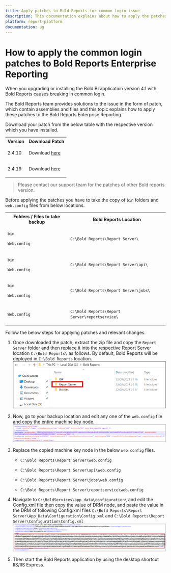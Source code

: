 ```yaml
---
title: Apply patches to Bold Reports for common login issue
description: This documentation explains about how to apply the patches to Bold Reports for common login breaking issue
platform: report-platform
documentation: ug
---
```


# How to apply the common login patches to Bold Reports Enterprise Reporting

When you upgrading or installing the Bold BI application version 4.1 with Bold Reports causes breaking in common login.

The Bold Reports team provides solutions to the issue in the form of patch, which contain assemblies and files and this topic explains how to apply these patches to the Bold Reports Enterprise Reporting.

Download your patch from the below table with the respective version which you have installed.

<table>
<tr>
<th>
Version
</th>
<th>
Download Patch
</th>
</tr>
<tr>
<td>
2.4.10
</td>
<td>

Download [here](https://www.syncfusion.com/downloads/support/directtrac/general/ze/Bold_Report_Server_Patch1751976179)

</td>
</tr>
<tr>
<td>
2.4.19
</td>
<td>

Download [here](https://www.syncfusion.com/downloads/support/directtrac/general/ze/Bold_Report_Server_Patch2046299657)

</td>
</tr>
</table>

> Please contact our support team for the patches of other Bold reports version.

Before applying the patches you have to take the copy of `bin` folders and `web.config` files from below locations.

<table>
<tr>
<th>
Folders / Files to take backup
</th>
<th>
Bold Reports Location
</th>
</tr>
<tr>
<td>

`bin`

`Web.config`

</td>
<td>

`C:\Bold Reports\Report Server\`

</td>
</tr>
<tr>
<td>

`bin`

`Web.config`

</td>
<td>

`C:\Bold Reports\Report Server\api\`

</td>
</tr>
<tr>
<td>

`bin`

`Web.config`

</td>
<td>

`C:\Bold Reports\Report Server\jobs\`

</td>
</tr>
<tr>
<td>

`Web.config`

</td>
<td>

`C:\Bold Reports\Report Server\reportservice\`

</td>
</tr>
</table>

Follow the below steps for applying patches and relevant changes.

1. Once downloaded the patch, extract the zip file and copy the `Report Server` folder and then replace it into the respective Report Server location `C:\Bold Reports\` as follows. By default, Bold Reports will be deployed in `C:\Bold Reports` location.
  ![Report Server Location](/static/assets/on-premise/images/how-to/report-server-location-in-bold-reports-common-login.png)

2. Now, go to your backup location and edit any one of the `web.config` file and copy the entire machine key node.
  ![Report Server Machine Key](/static/assets/on-premise/images/how-to/apply-machine-key-for-resolving-common-login-issue.png)

3. Replace the copied machine key node in the below `web.config` files.

    * `C:\Bold Reports\Report Server\web.config`

    * `C:\Bold Reports\Report Server\api\web.config`

    * `C:\Bold Reports\Report Server\jobs\web.config`

    * `C:\Bold Reports\Report Server\reportservice\web.config`

4. Navigate to `C:\BoldServices\app_data\configuration\` and edit the Config.xml file then copy the value of DRM node, and paste the value in the DRM of following Config.xml files `C:\Bold Reports\Report Server\App_Data\Configuration\Config.xml` and `C:\Bold Reports\Report Server\Configuration\Config.xml`
![Report Server DRM Key](/static/assets/on-premise/images/how-to/drm-key-copy-paste-common-login.png)

5. Then start the Bold Reports application by using the desktop shortcut IIS/IIS Express.
